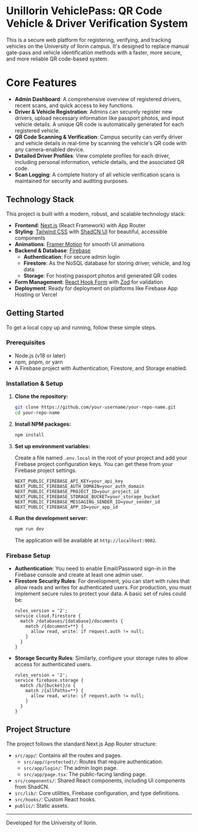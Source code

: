 # UniIlorin VehiclePass: QR Code Vehicle & Driver Verification System

This is a secure web platform for registering, verifying, and tracking vehicles on the University of Ilorin campus. It's designed to replace manual gate-pass and vehicle identification methods with a faster, more secure, and more reliable QR code-based system.

# Core Features

-   **Admin Dashboard**: A comprehensive overview of registered drivers, recent scans, and quick access to key functions.
-   **Driver & Vehicle Registration**: Admins can securely register new drivers, upload necessary information like passport photos, and input vehicle details. A unique QR code is automatically generated for each registered vehicle.
-   **QR Code Scanning & Verification**: Campus security can verify driver and vehicle details in real-time by scanning the vehicle's QR code with any camera-enabled device.
-   **Detailed Driver Profiles**: View complete profiles for each driver, including personal information, vehicle details, and the associated QR code.
-   **Scan Logging**: A complete history of all vehicle verification scans is maintained for security and auditing purposes.

## Technology Stack

This project is built with a modern, robust, and scalable technology stack:

-   **Frontend**: [Next.js](https://nextjs.org/) (React Framework) with App Router
-   **Styling**: [Tailwind CSS](https://tailwindcss.com/) with [ShadCN UI](https://ui.shadcn.com/) for beautiful, accessible components
-   **Animations**: [Framer Motion](https://www.framer.com/motion/) for smooth UI animations
-   **Backend & Database**: [Firebase](https://firebase.google.com/)
    -   **Authentication**: For secure admin login
    -   **Firestore**: As the NoSQL database for storing driver, vehicle, and log data
    -   **Storage**: For hosting passport photos and generated QR codes
-   **Form Management**: [React Hook Form](https://react-hook-form.com/) with [Zod](https://zod.dev/) for validation
-   **Deployment**: Ready for deployment on platforms like Firebase App Hosting or Vercel

## Getting Started

To get a local copy up and running, follow these simple steps.

### Prerequisites

-   Node.js (v18 or later)
-   npm, pnpm, or yarn
-   A Firebase project with Authentication, Firestore, and Storage enabled.

### Installation & Setup

1.  **Clone the repository:**
    ```sh
    git clone https://github.com/your-username/your-repo-name.git
    cd your-repo-name
    ```

2.  **Install NPM packages:**
    ```sh
    npm install
    ```

3.  **Set up environment variables:**

    Create a file named `.env.local` in the root of your project and add your Firebase project configuration keys. You can get these from your Firebase project settings.

    ```
    NEXT_PUBLIC_FIREBASE_API_KEY=your_api_key
    NEXT_PUBLIC_FIREBASE_AUTH_DOMAIN=your_auth_domain
    NEXT_PUBLIC_FIREBASE_PROJECT_ID=your_project_id
    NEXT_PUBLIC_FIREBASE_STORAGE_BUCKET=your_storage_bucket
    NEXT_PUBLIC_FIREBASE_MESSAGING_SENDER_ID=your_sender_id
    NEXT_PUBLIC_FIREBASE_APP_ID=your_app_id
    ```

4.  **Run the development server:**
    ```sh
    npm run dev
    ```
    The application will be available at `http://localhost:9002`.

### Firebase Setup

-   **Authentication**: You need to enable Email/Password sign-in in the Firebase console and create at least one admin user.
-   **Firestore Security Rules**: For development, you can start with rules that allow reads and writes for authenticated users. For production, you must implement secure rules to protect your data. A basic set of rules could be:
    ```
    rules_version = '2';
    service cloud.firestore {
      match /databases/{database}/documents {
        match /{document=**} {
          allow read, write: if request.auth != null;
        }
      }
    }
    ```
-   **Storage Security Rules**: Similarly, configure your storage rules to allow access for authenticated users.
    ```
    rules_version = '2';
    service firebase.storage {
      match /b/{bucket}/o {
        match /{allPaths=**} {
          allow read, write: if request.auth != null;
        }
      }
    }
    ```

## Project Structure

The project follows the standard Next.js App Router structure:

-   `src/app/`: Contains all the routes and pages.
    -   `src/app/(protected)/`: Routes that require authentication.
    -   `src/app/login/`: The admin login page.
    -   `src/app/page.tsx`: The public-facing landing page.
-   `src/components/`: Shared React components, including UI components from ShadCN.
-   `src/lib/`: Core utilities, Firebase configuration, and type definitions.
-   `src/hooks/`: Custom React hooks.
-   `public/`: Static assets.

---

Developed for the University of Ilorin.
